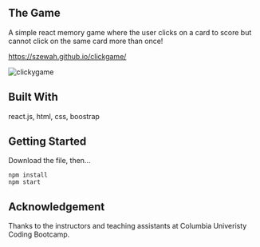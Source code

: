 ## The Game

A simple react memory game where the user clicks on a card to score but cannot click
on the same card more than once!


https://szewah.github.io/clickgame/

![clickygame](https://user-images.githubusercontent.com/32065713/65733178-61fc7b00-e09b-11e9-9a81-eb4aa6f1ead5.gif)

## Built With

react.js, html, css, boostrap

## Getting Started

Download the file, then...

```
npm install
npm start

```

## Acknowledgement

Thanks to the instructors and teaching assistants at Columbia Univeristy Coding Bootcamp.

